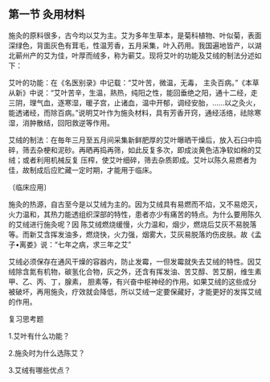 ## 第一节  灸用材料

施灸的原料很多，古今均以艾为主。艾为多年生草本，是菊科植物、叶似菊，表面深绿色，背面灰色有茸毛，性温芳香，五月采集，叶入药用。我国遍地皆产，以湖北蕲州产的艾为佳，叶厚而绒多，称为蕲艾。现将艾叶的功能及艾绒的制法分述如下：

艾叶的功能：在《名医别录》中记载：“艾叶苦，微温，无毒， 主灸百病。”《本草从新》中说：“艾叶苦辛，生温，熟热，纯阳之性，能回垂绝之阳，通十二经，走三阴，理气血，逐寒湿，暖子宫，止诸血，温中开郁，调经安胎，……以之灸火，能透诸经，而除百病。”说明艾叶作为施灸材料，具有芳香开窍，通经活络，祛除寒湿，消肿散结，回阳救逆等作用。

艾绒的制法：在毎年三月至五月间采集新鲜肥厚的艾叶曝晒干燥后，放入石臼中捣碎，筛去杂梗和泥砂。再晒再捣再筛，如此反复多次，即成淡黄色洁净软如棉的艾绒；或者利用机械反复 压榨，使艾叶细碎，筛去杂质即成。艾叶以陈久易燃者为佳，故制成后应贮藏一定时期，才能用于临床。

〔临床应用〕	

施灸的热源，自古至今是以艾绒为主的。因为艾绒具有易燃而不焰，又不易熄灭，火力温和，其热力能透组织深部的特性，患者亦少有痛苦的特点。为什么要用陈久的艾绒进行施灸呢？因 陈艾绒燃烧缓慢，火力温和，烟少，燃烧后艾灰不易脱落等。而新艾含挥发油多，燃烧快，火力强，烟雾大，艾灰易脱落灼伤皮肤。故《孟子•离娄》说：“七年之病，求三年之艾”

艾绒必须保存在通风干燥的容器内，防止发霉，一但发霉就失去艾绒的特性。因艾绒除含氮有机物，碳氢化合物，灰之外，还含有挥发油、苦艾醇、苦艾酮，维生素甲、乙、丙、丁，腺素， 胆素等，有兴奋中枢神经的作用。如果艾绒的这些成分被破坏，再用施灸，疗效就会降低，所以艾绒一定要保藏好，才能更好的发挥艾绒的作用。	

复习思考题

1.艾叶有什么功能？

2.施灸时为什么选陈艾？

3.艾绒有哪些优点？
